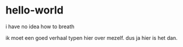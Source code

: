 # hello-world
i have no idea how to breath

ik moet een goed verhaal typen hier over mezelf. dus ja hier is het dan. 
